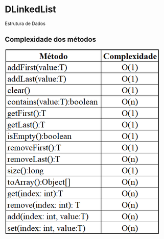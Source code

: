 # DLinkedList

Estrutura de Dados

## Complexidade dos métodos

![](https://raw.githubusercontent.com/luizaliebl/DLinkedList/master/Complexidade.png)
